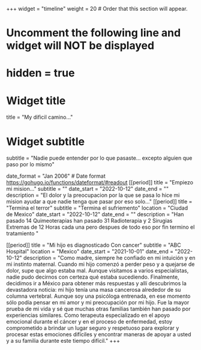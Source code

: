 +++
widget = "timeline"
weight = 20  # Order that this section will appear.

# Uncomment the following line and widget will NOT be displayed
# hidden = true

# Widget title
title = "My dificil camino..."
# Widget subtitle
subtitle = "Nadie puede entender por lo que pasaste... excepto alguien que paso por lo mismo"

date_format = "Jan 2006" # Date format https://gohugo.io/functions/dateformat/#readout
[[period]]
  title = "Empiezo mi mision..."
  subtitle = ""
  date_start = "2022-10-12"
  date_end = ""
  description = "El dolor y la preocupacion por la que se pasa lo hice mi mision ayudar a que nadie tenga que pasar por eso solo..."
[[period]]
  title = "Termina el terror"
  subtitle = "Termina el sufriemento"
  location = "Ciudad de Mexico"
  date_start = "2022-10-12"
  date_end = ""
  description = "Han pasado 14 Quimeoterapias han pasado 31 Radioterapia y 2 Sirugias Extremas de 12 Horas cada una pero despues de todo eso por fin termino el tratamiento  "

[[period]]
  title = "Mi hijo es diagnosticado Con cancer"
  subtitle = "ABC Hospital"
  location = "Mexico"
  date_start = "2021-10-01"
  date_end = "2022-10-12"
  description = "Como madre, siempre he confiado en mi intuición y en mi instinto maternal. Cuando mi hijo comenzó a perder peso y a quejarse de dolor, supe que algo estaba mal. Aunque visitamos a varios especialistas, nadie pudo decirnos con certeza qué estaba sucediendo. Finalmente, decidimos ir a México para obtener más respuestas y allí descubrimos la devastadora noticia: mi hijo tenía una masa cancerosa alrededor de su columna vertebral. Aunque soy una psicóloga entrenada, en ese momento sólo podía pensar en mi amor y mi preocupación por mi hijo. Fue la mayor prueba de mi vida y sé que muchas otras familias también han pasado por experiencias similares. Como terapeuta especializado en el apoyo emocional durante el cáncer y en el proceso de enfermedad, estoy comprometido a brindar un lugar seguro y respetuoso para explorar y procesar estas emociones difíciles y encontrar maneras de apoyar a usted y a su familia durante este tiempo difícil."
+++